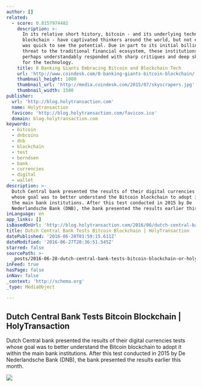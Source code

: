 ```yaml
---
author: []
related:
  - score: 0.8157974482
    description: >-
      In its relative short history, bitcoin - and its underlying technology the
      blockchain - have captivated thinkers around the world, but not everyone
      was quick to see the potential. Due in part to its initial billing as a
      threat to the traditional financial ecosystem, these institutions have
      perhaps understandably responded with sharp critiques and deep skepticism
      for the technology.
    title: 8 Banking Giants Embracing Bitcoin and Blockchain Tech
    url: 'http://www.coindesk.com/8-banking-giants-bitcoin-blockchain/'
    thumbnail_height: 1000
    thumbnail_url: 'http://media.coindesk.com/2015/07/skyscrapers.jpg'
    thumbnail_width: 1500
publisher:
  url: 'http://blog.holytransaction.com'
  name: Holytransaction
  favicon: 'http://blog.holytransaction.com/favicon.ico'
  domain: blog.holytransaction.com
keywords:
  - bitcoin
  - dnbcoins
  - dnb
  - blockchain
  - test
  - berndsen
  - bank
  - currencies
  - digital
  - wallet
description: >-
  Dutch Central bank presented the results of their digital currencies tests
  whose goal was to better understand the Bitcoin blockchain to adopt it within
  the main bank institutions. After this test conducted in 2015 by De
  Nederlandsche Bank (DNB), the bank presented the results earlier this month.
inLanguage: en
app_links: []
isBasedOnUrl: 'http://blog.holytransaction.com/2016/06/dutch-central-bank-tests-bitcoin.html'
title: Dutch Central Bank Tests Bitcoin Blockchain | HolyTransaction
datePublished: '2016-06-28T01:59:15.611Z'
dateModified: '2016-06-27T20:36:51.545Z'
starred: false
sourcePath: >-
  _posts/2016-06-28-dutch-central-bank-tests-bitcoin-blockchain-or-holytransactio.md
inFeed: true
hasPage: false
inNav: false
_context: 'http://schema.org'
_type: MediaObject

---
```

<article style=""><h1>Dutch Central Bank Tests Bitcoin Blockchain | HolyTransaction</h1><p>Dutch Central bank presented the results of their digital currencies tests whose goal was to better understand the Bitcoin blockchain to adopt it within the main bank institutions. After this test conducted in 2015 by De Nederlandsche Bank (DNB), the bank presented the results earlier this month.</p><img src="https://1.bp.blogspot.com/-j__4I38nQ0Y/V3GCzJWFaLI/AAAAAAAAAk4/6l9NAwj8xXsXZIuQTy3XvT55-NZoSPgLQCLcB/w1200-h630-p-nu/dutch-central-bank-400.jpg" /></article>